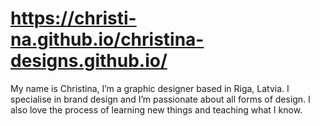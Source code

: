 # https://christi-na.github.io/christina-designs.github.io/

My name is Christina, I’m a graphic designer based in Riga, Latvia. I specialise in 
brand design and I’m passionate about all forms of design. I also love the process of learning new things and teaching what I know. 

